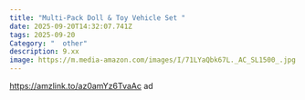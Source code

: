 ```yaml
---
title: "Multi-Pack Doll & Toy Vehicle Set "
date: 2025-09-20T14:32:07.741Z
tags: 2025-09-20
Category: "  other"
description: 9.xx
image: https://m.media-amazon.com/images/I/71LYaQbk67L._AC_SL1500_.jpg
---
```

https://amzlink.to/az0amYz6TvaAc ad